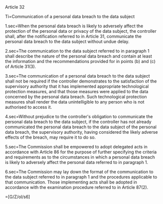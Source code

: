 Article 32

Ti=Communication of a personal data breach to the data subject

1.sec=When the personal data breach is likely to adversely affect the protection of the personal data or privacy of the data subject, the controller shall, after the notification referred to in Article 31, communicate the personal data breach to the data subject without undue delay.

2.sec=The communication to the data subject referred to in paragraph 1 shall describe the nature of the personal data breach and contain at least the information and the recommendations provided for in points (b) and (c) of Article 31(3).

3.sec=The communication of a personal data breach to the data subject shall not be required if the controller demonstrates to the satisfaction of the supervisory authority that it has implemented appropriate technological protection measures, and that those measures were applied to the data concerned by the personal data breach. Such  technological protection measures shall render the data unintelligible to any person who is not authorised to access it.

4.sec=Without prejudice to the controller's obligation to communicate the personal data breach to the data subject, if the controller has not already communicated the personal data breach to the data subject of the personal data breach, the supervisory authority, having considered the likely adverse effects of the breach, may require it to do so.

5.sec=The Commission shall be empowered to adopt delegated acts in accordance with Article 86 for the purpose of further specifying the criteria and requirements as to the circumstances in which a personal data breach is likely to adversely affect the personal data referred to in paragraph 1.

6.sec=The Commission may lay down the format of the communication to the data subject referred to in paragraph 1 and the procedures applicable to that communication. Those implementing acts shall be adopted in accordance with the examination procedure referred to in Article 87(2).

=[G/Z/ol/s6]